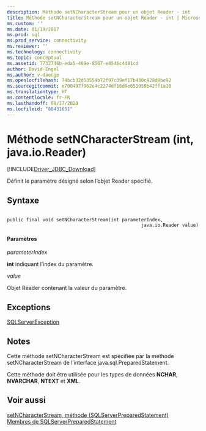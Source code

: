 ```yaml
---
description: Méthode setNCharacterStream pour un objet Reader - int
title: Méthode setNCharacterStream pour un objet Reader - int | Microsoft Docs
ms.custom: ''
ms.date: 01/19/2017
ms.prod: sql
ms.prod_service: connectivity
ms.reviewer: ''
ms.technology: connectivity
ms.topic: conceptual
ms.assetid: 7732746b-eda5-469e-8567-e8546c4d81cd
author: David-Engel
ms.author: v-daenge
ms.openlocfilehash: 74bcb32d53554b72f97c39ef17b480c428d8be92
ms.sourcegitcommit: e700497f962e4c2274df16d9e651059b42ff1a10
ms.translationtype: HT
ms.contentlocale: fr-FR
ms.lasthandoff: 08/17/2020
ms.locfileid: "88431651"
---
```

# <a name="setncharacterstream-method-int-javaioreader"></a>Méthode setNCharacterStream (int, java.io.Reader)
[!INCLUDE[Driver_JDBC_Download](../../../includes/driver_jdbc_download.md)]

  Définit le paramètre désigné selon l’objet Reader spécifié.  
  
## <a name="syntax"></a>Syntaxe  
  
```  
  
public final void setNCharacterStream(int parameterIndex,  
                                                 java.io.Reader value)  
```  
  
#### <a name="parameters"></a>Paramètres  
 *parameterIndex*  
  
 **int** indiquant l’index du paramètre.  
  
 *value*  
  
 Objet Reader contenant la valeur du paramètre.  
  
## <a name="exceptions"></a>Exceptions  
 [SQLServerException](../../../connect/jdbc/reference/sqlserverexception-class.md)  
  
## <a name="remarks"></a>Notes  
 Cette méthode setNCharacterStream est spécifiée par la méthode setNCharacterStream de l’interface java.sql.PreparedStatement.  
  
 Cette méthode doit être utilisée pour les types de données **NCHAR**, **NVARCHAR**, **NTEXT** et **XML**.  
  
## <a name="see-also"></a>Voir aussi  
 [setNCharacterStream, méthode &#40;SQLServerPreparedStatement&#41;](../../../connect/jdbc/reference/setncharacterstream-method-sqlserverpreparedstatement.md)   
 [Membres de SQLServerPreparedStatement](../../../connect/jdbc/reference/sqlserverpreparedstatement-members.md)  
  
  
